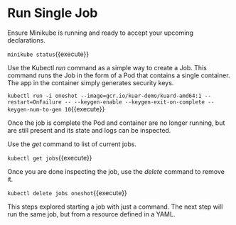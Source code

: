# Run Single Job #

Ensure Minikube is running and ready to accept your upcoming declarations.

`minikube status`{{execute}}

Use the Kubectl _run_ command as a simple way to create a Job. This command runs the Job in the form of a Pod that contains a single container. The app in the container simply generates security keys.

`kubectl run -i oneshot --image=gcr.io/kuar-demo/kuard-amd64:1 --restart=OnFailure -- --keygen-enable --keygen-exit-on-complete --keygen-num-to-gen 10`{{execute}}

Once the job is complete the Pod and container are no longer running, but are still present and its state and logs can be inspected.

Use the _get_ command to list of current jobs.

`kubectl get jobs`{{execute}}

Once you are done inspecting the job, use the _delete_ command to remove it.

`kubectl delete jobs oneshot`{{execute}}

This steps explored starting a job with just a command. The next step will run the same job, but from a resource defined in a YAML.